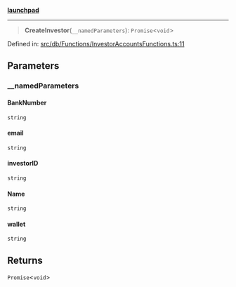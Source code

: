 [**launchpad**](index.md)

***

> **CreateInvestor**(`__namedParameters`): `Promise`\<`void`\>

Defined in: [src/db/Functions/InvestorAccountsFunctions.ts:11](https://github.com/victorbratov/launchpad/blob/35b0965dd86b05a55a9206d809917613bd599c25/src/db/Functions/InvestorAccountsFunctions.ts#L11)

## Parameters

### \_\_namedParameters

#### BankNumber

`string`

#### email

`string`

#### investorID

`string`

#### Name

`string`

#### wallet

`string`

## Returns

`Promise`\<`void`\>
